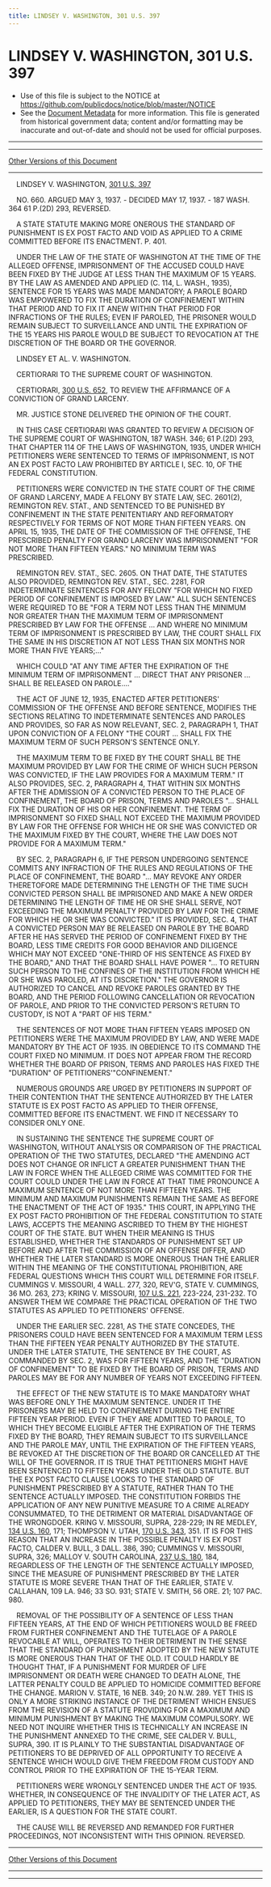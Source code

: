 ```yaml
---
title: LINDSEY V. WASHINGTON, 301 U.S. 397
---
```


# LINDSEY V. WASHINGTON, 301 U.S. 397

* Use of this file is subject to the NOTICE at https://github.com/publicdocs/notice/blob/master/NOTICE
* See the [Document Metadata](../../../index.md) for more information.
  This file is generated from historical government data; content and/or formatting may be inaccurate and out-of-date and should not be used for official purposes.

----------
----------

[Other Versions of this Document](https://publicdocs.github.io/go/links?ns=uslm-x&ref=%2Fus%2Fcourts%2Fscotus%2FusReporter%2F301%2F397)

----------

    LINDSEY V. WASHINGTON, [301 U.S. 397][/us/courts/scotus/usReporter/301/397]

    NO. 660.  ARGUED MAY 3, 1937.  - DECIDED MAY 17, 1937.  - 187 WASH. 364 61 P.(2D) 293, REVERSED.

    A STATE STATUTE MAKING MORE ONEROUS THE STANDARD OF PUNISHMENT IS EX POST FACTO AND VOID AS APPLIED TO A CRIME COMMITTED BEFORE ITS ENACTMENT.  P. 401.

    UNDER THE LAW OF THE STATE OF WASHINGTON AT THE TIME OF THE ALLEGED OFFENSE, IMPRISONMENT OF THE ACCUSED COULD HAVE BEEN FIXED BY THE JUDGE AT LESS THAN THE MAXIMUM OF 15 YEARS.  BY THE LAW AS AMENDED AND APPLIED (C. 114, L. WASH., 1935), SENTENCE FOR 15 YEARS WAS MADE MANDATORY; A PAROLE BOARD WAS EMPOWERED TO FIX THE DURATION OF CONFINEMENT WITHIN THAT PERIOD AND TO FIX IT ANEW WITHIN THAT PERIOD FOR INFRACTIONS OF THE RULES; EVEN IF PAROLED, THE PRISONER WOULD REMAIN SUBJECT TO SURVEILLANCE AND UNTIL THE EXPIRATION OF THE 15 YEARS HIS PAROLE WOULD BE SUBJECT TO REVOCATION AT THE DISCRETION OF THE BOARD OR THE GOVERNOR.

    LINDSEY ET AL. V. WASHINGTON.

    CERTIORARI TO THE SUPREME COURT OF WASHINGTON.

    CERTIORARI, [300 U.S. 652][/us/courts/scotus/usReporter/300/652], TO REVIEW THE AFFIRMANCE OF A CONVICTION OF GRAND LARCENY.

    MR. JUSTICE STONE DELIVERED THE OPINION OF THE COURT.

    IN THIS CASE CERTIORARI WAS GRANTED TO REVIEW A DECISION OF THE SUPREME COURT OF WASHINGTON, 187 WASH. 346; 61 P.(2D) 293, THAT CHAPTER 114 OF THE LAWS OF WASHINGTON, 1935, UNDER WHICH PETITIONERS WERE SENTENCED TO TERMS OF IMPRISONMENT, IS NOT AN EX POST FACTO LAW PROHIBITED BY ARTICLE I, SEC. 10, OF THE FEDERAL CONSTITUTION.

    PETITIONERS WERE CONVICTED IN THE STATE COURT OF THE CRIME OF GRAND LARCENY, MADE A FELONY BY STATE LAW, SEC. 2601(2), REMINGTON REV. STAT., AND SENTENCED TO BE PUNISHED BY CONFINEMENT IN THE STATE PENITENTIARY AND REFORMATORY RESPECTIVELY FOR TERMS OF NOT MORE THAN FIFTEEN YEARS.  ON APRIL 15, 1935, THE DATE OF THE COMMISSION OF THE OFFENSE, THE PRESCRIBED PENALTY FOR GRAND LARCENY WAS IMPRISONMENT "FOR NOT MORE THAN FIFTEEN YEARS."  NO MINIMUM TERM WAS PRESCRIBED.

    REMINGTON REV. STAT., SEC. 2605.  ON THAT DATE, THE STATUTES ALSO PROVIDED, REMINGTON REV. STAT., SEC. 2281, FOR INDETERMINATE SENTENCES FOR ANY FELONY "FOR WHICH NO FIXED PERIOD OF CONFINEMENT IS IMPOSED BY LAW."  ALL SUCH SENTENCES WERE REQUIRED TO BE "FOR A TERM NOT LESS THAN THE MINIMUM NOR GREATER THAN THE MAXIMUM TERM OF IMPRISONMENT PRESCRIBED BY LAW FOR THE OFFENSE  ...  AND WHERE NO MINIMUM TERM OF IMPRISONMENT IS PRESCRIBED BY LAW, THE COURT SHALL FIX THE SAME IN HIS DISCRETION AT NOT LESS THAN SIX MONTHS NOR MORE THAN FIVE YEARS;..."

    WHICH COULD "AT ANY TIME AFTER THE EXPIRATION OF THE MINIMUM TERM OF IMPRISONMENT  ...  DIRECT THAT ANY PRISONER  ...  SHALL BE RELEASED ON PAROLE...."

    THE ACT OF JUNE 12, 1935, ENACTED AFTER PETITIONERS' COMMISSION OF THE OFFENSE AND BEFORE SENTENCE, MODIFIES THE SECTIONS RELATING TO INDETERMINATE SENTENCES AND PAROLES AND PROVIDES, SO FAR AS NOW RELEVANT, SEC. 2, PARAGRAPH 1, THAT UPON CONVICTION OF A FELONY "THE COURT  ...  SHALL FIX THE MAXIMUM TERM OF SUCH PERSON'S SENTENCE ONLY.

    THE MAXIMUM TERM TO BE FIXED BY THE COURT SHALL BE THE MAXIMUM PROVIDED BY LAW FOR THE CRIME OF WHICH SUCH PERSON WAS CONVICTED, IF THE LAW PROVIDES FOR A MAXIMUM TERM."  IT ALSO PROVIDES, SEC. 2, PARAGRAPH 4, THAT WITHIN SIX MONTHS AFTER THE ADMISSION OF A CONVICTED PERSON TO THE PLACE OF CONFINEMENT, THE BOARD OF PRISON, TERMS AND PAROLES "... SHALL FIX THE DURATION OF HIS OR HER CONFINEMENT.  THE TERM OF IMPRISONMENT SO FIXED SHALL NOT EXCEED THE MAXIMUM PROVIDED BY LAW FOR THE OFFENSE FOR WHICH HE OR SHE WAS CONVICTED OR THE MAXIMUM FIXED BY THE COURT, WHERE THE LAW DOES NOT PROVIDE FOR A MAXIMUM TERM."

    BY SEC. 2, PARAGRAPH 6, IF THE PERSON UNDERGOING SENTENCE COMMITS ANY INFRACTION OF THE RULES AND REGULATIONS OF THE PLACE OF CONFINEMENT, THE BOARD  "...  MAY REVOKE ANY ORDER THERETOFORE MADE DETERMINING THE LENGTH OF THE TIME SUCH CONVICTED PERSON SHALL BE IMPRISONED AND MAKE A NEW ORDER DETERMINING THE LENGTH OF TIME HE OR SHE SHALL SERVE, NOT EXCEEDING THE MAXIMUM PENALTY PROVIDED BY LAW FOR THE CRIME FOR WHICH HE OR SHE WAS CONVICTED."  IT IS PROVIDED, SEC. 4, THAT A CONVICTED PERSON MAY BE RELEASED ON PAROLE BY THE BOARD AFTER HE HAS SERVED THE PERIOD OF CONFINEMENT FIXED BY THE BOARD, LESS TIME CREDITS FOR GOOD BEHAVIOR AND DILIGENCE WHICH MAY NOT EXCEED "ONE-THIRD OF HIS SENTENCE AS FIXED BY THE BOARD," AND THAT THE BOARD SHALL HAVE POWER "...  TO RETURN SUCH PERSON TO THE CONFINES OF THE INSTITUTION FROM WHICH HE OR SHE WAS PAROLED, AT ITS DISCRETION."  THE GOVERNOR IS AUTHORIZED TO CANCEL AND REVOKE PAROLES GRANTED BY THE BOARD, AND THE PERIOD FOLLOWING CANCELLATION OR REVOCATION OF PAROLE, AND PRIOR TO THE CONVICTED PERSON'S RETURN TO CUSTODY, IS NOT A "PART OF HIS TERM."

    THE SENTENCES OF NOT MORE THAN FIFTEEN YEARS IMPOSED ON PETITIONERS WERE THE MAXIMUM PROVIDED BY LAW, AND WERE MADE MANDATORY BY THE ACT OF 1935.  IN OBEDIENCE TO ITS COMMAND THE COURT FIXED NO MINIMUM.  IT DOES NOT APPEAR FROM THE RECORD WHETHER THE BOARD OF PRISON, TERMS AND PAROLES HAS FIXED THE "DURATION" OF PETITIONERS'"CONFINEMENT."

    NUMEROUS GROUNDS ARE URGED BY PETITIONERS IN SUPPORT OF THEIR CONTENTION THAT THE SENTENCE AUTHORIZED BY THE LATER STATUTE IS EX POST FACTO AS APPLIED TO THEIR OFFENSE, COMMITTED BEFORE ITS ENACTMENT.  WE FIND IT NECESSARY TO CONSIDER ONLY ONE.

    IN SUSTAINING THE SENTENCE THE SUPREME COURT OF WASHINGTON, WITHOUT ANALYSIS OR COMPARISON OF THE PRACTICAL OPERATION OF THE TWO STATUTES, DECLARED "THE AMENDING ACT DOES NOT CHANGE OR INFLICT A GREATER PUNISHMENT THAN THE LAW IN FORCE WHEN THE ALLEGED CRIME WAS COMMITTED FOR THE COURT COULD UNDER THE LAW IN FORCE AT THAT TIME PRONOUNCE A MAXIMUM SENTENCE OF NOT MORE THAN FIFTEEN YEARS.  THE MINIMUM AND MAXIMUM PUNISHMENTS REMAIN THE SAME AS BEFORE THE ENACTMENT OF THE ACT OF 1935."  THIS COURT, IN APPLYING THE EX POST FACTO PROHIBITION OF THE FEDERAL CONSTITUTION TO STATE LAWS, ACCEPTS THE MEANING ASCRIBED TO THEM BY THE HIGHEST COURT OF THE STATE.  BUT WHEN THEIR MEANING IS THUS ESTABLISHED, WHETHER THE STANDARDS OF PUNISHMENT SET UP BEFORE AND AFTER THE COMMISSION OF AN OFFENSE DIFFER, AND WHETHER THE LATER STANDARD IS MORE ONEROUS THAN THE EARLIER WITHIN THE MEANING OF THE CONSTITUTIONAL PROHIBITION, ARE FEDERAL QUESTIONS WHICH THIS COURT WILL DETERMINE FOR ITSELF.  CUMMINGS V. MISSOURI, 4 WALL.  277, 320, REV'G, STATE V. CUMMINGS, 36 MO. 263, 273; KRING V. MISSOURI, [107 U.S. 221][/us/courts/scotus/usReporter/107/221], 223-224, 231-232.  TO ANSWER THEM WE COMPARE THE PRACTICAL OPERATION OF THE TWO STATUTES AS APPLIED TO PETITIONERS' OFFENSE.

    UNDER THE EARLIER SEC. 2281, AS THE STATE CONCEDES, THE PRISONERS COULD HAVE BEEN SENTENCED FOR A MAXIMUM TERM LESS THAN THE FIFTEEN YEAR PENALTY AUTHORIZED BY THE STATUTE.  UNDER THE LATER STATUTE, THE SENTENCE BY THE COURT, AS COMMANDED BY SEC. 2, WAS FOR FIFTEEN YEARS, AND THE "DURATION OF CONFINEMENT" TO BE FIXED BY THE BOARD OF PRISON, TERMS AND PAROLES MAY BE FOR ANY NUMBER OF YEARS NOT EXCEEDING FIFTEEN.

    THE EFFECT OF THE NEW STATUTE IS TO MAKE MANDATORY WHAT WAS BEFORE ONLY THE MAXIMUM SENTENCE.  UNDER IT THE PRISONERS MAY BE HELD TO CONFINEMENT DURING THE ENTIRE FIFTEEN YEAR PERIOD.  EVEN IF THEY ARE ADMITTED TO PAROLE, TO WHICH THEY BECOME ELIGIBLE AFTER THE EXPIRATION OF THE TERMS FIXED BY THE BOARD, THEY REMAIN SUBJECT TO ITS SURVEILLANCE AND THE PAROLE MAY, UNTIL THE EXPIRATION OF THE FIFTEEN YEARS, BE REVOKED AT THE DISCRETION OF THE BOARD OR CANCELLED AT THE WILL OF THE GOVERNOR.  IT IS TRUE THAT PETITIONERS MIGHT HAVE BEEN SENTENCED TO FIFTEEN YEARS UNDER THE OLD STATUTE.  BUT THE EX POST FACTO CLAUSE LOOKS TO THE STANDARD OF PUNISHMENT PRESCRIBED BY A STATUTE, RATHER THAN TO THE SENTENCE ACTUALLY IMPOSED.  THE CONSTITUTION FORBIDS THE APPLICATION OF ANY NEW PUNITIVE MEASURE TO A CRIME ALREADY CONSUMMATED, TO THE DETRIMENT OR MATERIAL DISADVANTAGE OF THE WRONGDOER.  KRING V. MISSOURI, SUPRA, 228-229; IN RE MEDLEY, [134 U.S. 160][/us/courts/scotus/usReporter/134/160], 171; THOMPSON V. UTAH, [170 U.S. 343][/us/courts/scotus/usReporter/170/343], 351.  IT IS FOR THIS REASON THAT AN INCREASE IN THE POSSIBLE PENALTY IS EX POST FACTO, CALDER V. BULL, 3 DALL.  386, 390; CUMMINGS V. MISSOURI, SUPRA, 326; MALLOY V. SOUTH CAROLINA, [237 U.S. 180][/us/courts/scotus/usReporter/237/180], 184, REGARDLESS OF THE LENGTH OF THE SENTENCE ACTUALLY IMPOSED, SINCE THE MEASURE OF PUNISHMENT PRESCRIBED BY THE LATER STATUTE IS MORE SEVERE THAN THAT OF THE EARLIER, STATE V. CALLAHAN, 109 LA. 946; 33 SO. 931; STATE V. SMITH, 56 ORE.  21; 107 PAC. 980.

    REMOVAL OF THE POSSIBILITY OF A SENTENCE OF LESS THAN FIFTEEN YEARS, AT THE END OF WHICH PETITIONERS WOULD BE FREED FROM FURTHER CONFINEMENT AND THE TUTELAGE OF A PAROLE REVOCABLE AT WILL, OPERATES TO THEIR DETRIMENT IN THE SENSE THAT THE STANDARD OF PUNISHMENT ADOPTED BY THE NEW STATUTE IS MORE ONEROUS THAN THAT OF THE OLD.  IT COULD HARDLY BE THOUGHT THAT, IF A PUNISHMENT FOR MURDER OF LIFE IMPRISONMENT OR DEATH WERE CHANGED TO DEATH ALONE, THE LATTER PENALTY COULD BE APPLIED TO HOMICIDE COMMITTED BEFORE THE CHANGE.  MARION V. STATE, 16 NEB. 349; 20 N.W. 289.  YET THIS IS ONLY A MORE STRIKING INSTANCE OF THE DETRIMENT WHICH ENSUES FROM THE REVISION OF A STATUTE PROVIDING FOR A MAXIMUM AND MINIMUM PUNISHMENT BY MAKING THE MAXIMUM COMPULSORY.  WE NEED NOT INQUIRE WHETHER THIS IS TECHNICALLY AN INCREASE IN THE PUNISHMENT ANNEXED TO THE CRIME, SEE CALDER V. BULL, SUPRA, 390.  IT IS PLAINLY TO THE SUBSTANTIAL DISADVANTAGE OF PETITIONERS TO BE DEPRIVED OF ALL OPPORTUNITY TO RECEIVE A SENTENCE WHICH WOULD GIVE THEM FREEDOM FROM CUSTODY AND CONTROL PRIOR TO THE EXPIRATION OF THE 15-YEAR TERM.

    PETITIONERS WERE WRONGLY SENTENCED UNDER THE ACT OF 1935.  WHETHER, IN CONSEQUENCE OF THE INVALIDITY OF THE LATER ACT, AS APPLIED TO PETITIONERS, THEY MAY BE SENTENCED UNDER THE EARLIER, IS A QUESTION FOR THE STATE COURT.

    THE CAUSE WILL BE REVERSED AND REMANDED FOR FURTHER PROCEEDINGS, NOT INCONSISTENT WITH THIS OPINION.  REVERSED.

----------

[Other Versions of this Document](https://publicdocs.github.io/go/links?ns=uslm-x&ref=%2Fus%2Fcourts%2Fscotus%2FusReporter%2F301%2F397)

----------
----------

[/us/courts/scotus/usReporter/301/397]: https://publicdocs.github.io/go/links?ns=uslm-x&ref=%2Fus%2Fcourts%2Fscotus%2FusReporter%2F301%2F397
[/us/courts/scotus/usReporter/300/652]: https://publicdocs.github.io/go/links?ns=uslm-x&ref=%2Fus%2Fcourts%2Fscotus%2FusReporter%2F300%2F652
[/us/courts/scotus/usReporter/107/221]: https://publicdocs.github.io/go/links?ns=uslm-x&ref=%2Fus%2Fcourts%2Fscotus%2FusReporter%2F107%2F221
[/us/courts/scotus/usReporter/134/160]: https://publicdocs.github.io/go/links?ns=uslm-x&ref=%2Fus%2Fcourts%2Fscotus%2FusReporter%2F134%2F160
[/us/courts/scotus/usReporter/170/343]: https://publicdocs.github.io/go/links?ns=uslm-x&ref=%2Fus%2Fcourts%2Fscotus%2FusReporter%2F170%2F343
[/us/courts/scotus/usReporter/237/180]: https://publicdocs.github.io/go/links?ns=uslm-x&ref=%2Fus%2Fcourts%2Fscotus%2FusReporter%2F237%2F180


